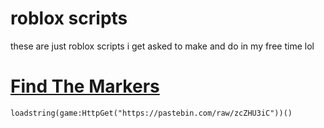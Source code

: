 # roblox scripts
these are just roblox scripts i get asked to make and do in my free time lol

# [Find The Markers](https://www.roblox.com/games/7896264844/)
```loadstring(game:HttpGet("https://pastebin.com/raw/zcZHU3iC"))()```

